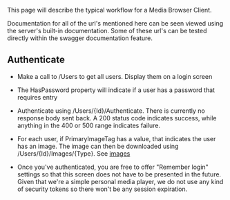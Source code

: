 This page will describe the typical workflow for a Media Browser Client.

Documentation for all of the url's mentioned here can be seen viewed using the server's built-in documentation. Some of these url's can be tested directly within the swagger documentation feature.

## Authenticate

* Make a call to /Users to get all users. Display them on a login screen

* The HasPassword property will indicate if a user has a password that requires entry

* Authenticate using /Users/{Id}/Authenticate. There is currently no response body sent back. A 200 status code indicates success, while anything in the 400 or 500 range indicates failure.

* For each user, if PrimaryImageTag has a value, that indicates the user has an image. The image can then be downloaded using /Users/{Id}/Images/{Type}. See [images](https://github.com/MediaBrowser/MediaBrowser/wiki/Images)

* Once you've authenticated, you are free to offer "Remember login" settings so that this screen does not have to be presented in the future. Given that we're a simple personal media player, we do not use any kind of security tokens so there won't be any session expiration.